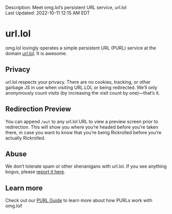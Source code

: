 Description: Meet omg.lol’s persistent URL service, url.lol  
Last Updated: 2022-10-11 12:15 AM EDT

# url.lol

omg.lol lovingly operates a simple persistent URL (PURL) service at the domain [url.lol](https://url.lol). It is awesome.

## Privacy

url.lol respects your privacy. There are no cookies, tracking, or other garbage JS in use when visiting URL.LOL or being redirected. We’ll only anonymously count visits (by increasing the visit count by one)—that’s it.

## Redirection Preview

You can append `/wut` to any url.lol URL to view a preview screen prior to redirection. This will show you where you’re headed before you’re taken there, in case you want to know that you’re being Rickrolled before you’re actually Rickrolled.

## Abuse

We don’t tolerate spam or other shenanigans with url.lol. If you see anything bogus, please <a href="mailto:abuse@omg.lol">report it here</a>.

## Learn more

Check out our [PURL Guide](/info/purl-guide) to learn more about how PURLs work with omg.lol!
